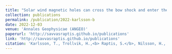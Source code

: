 ```yaml
---
title: "Solar wind magnetic holes can cross the bow shock and enter the magnetosheath"
collection: publications
permalink: /publication/2022-karlsson-b
date: 2022-12-03
venue: 'Annales Geophysicae (ANGEO)'
paperurl: 'http://savvasraptis.github.io/publications'
link: 'http://savvasraptis.github.io/publications'
citation: 'Karlsson, T., Trollvik, H.,<b> Raptis, S.</b>, Nilsson, H., & Madanian, H. (2021). Solar wind magnetic holes can cross the bow shock and enter the magnetosheath. <i>Ann. Geophys.</i> (<b>under review </b>)'
---
```

